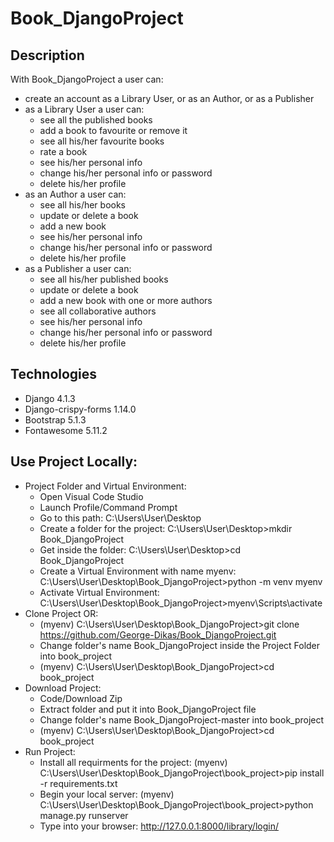 # Book_DjangoProject
## Description
With Book_DjangoProject a user can:
* create an account as a Library User, or as an Author, or as a Publisher
* as a Library User a user can: 
  - see all the published books
  - add a book to favourite or remove it
  - see all his/her favourite books
  - rate a book
  - see his/her personal info
  - change his/her personal info or password
  - delete his/her profile
* as an Author a user can: 
  - see all his/her books
  - update or delete a book
  - add a new book
  - see his/her personal info
  - change his/her personal info or password
  - delete his/her profile
* as a Publisher a user can: 
  - see all his/her published books 
  - update or delete a book
  - add a new book with one or more authors
  - see all collaborative authors
  - see his/her personal info
  - change his/her personal info or password
  - delete his/her profile
## Technologies
* Django 4.1.3
* Django-crispy-forms 1.14.0
* Bootstrap 5.1.3
* Fontawesome 5.11.2
## Use Project Locally:
* Project Folder and Virtual Environment:		
  - Open Visual Code Studio
  - Launch Profile/Command Prompt																										
  - Go to this path: C:\Users\User\Desktop																					
  - Create a folder for the project: C:\Users\User\Desktop>mkdir Book_DjangoProject								
  - Get inside the folder: C:\Users\User\Desktop>cd Book_DjangoProject																								
  - Create a Virtual Environment with name myenv: C:\Users\User\Desktop\Book_DjangoProject>python -m venv myenv					
  - Activate Virtual Environment: C:\Users\User\Desktop\Book_DjangoProject>myenv\Scripts\activate										
* Clone Project OR:                                                                                                                     									
  - (myenv) C:\Users\User\Desktop\Book_DjangoProject>git clone https://github.com/George-Dikas/Book_DjangoProject.git	
  - Change folder's name Book_DjangoProject inside the Project Folder into book_project			
  - (myenv) C:\Users\User\Desktop\Book_DjangoProject>cd book_project		
* Download Project:
  - Code/Download Zip
  - Extract folder and put it into Book_DjangoProject file
  - Change folder's name Book_DjangoProject-master into book_project
  - (myenv) C:\Users\User\Desktop\Book_DjangoProject>cd book_project
* Run Project: 
  - Install all requirments for the project: 
    (myenv) C:\Users\User\Desktop\Book_DjangoProject\book_project>pip install -r requirements.txt
  - Begin your local server: 
    (myenv) C:\Users\User\Desktop\Book_DjangoProject\book_project>python manage.py runserver
  - Type into your browser: http://127.0.0.1:8000/library/login/
